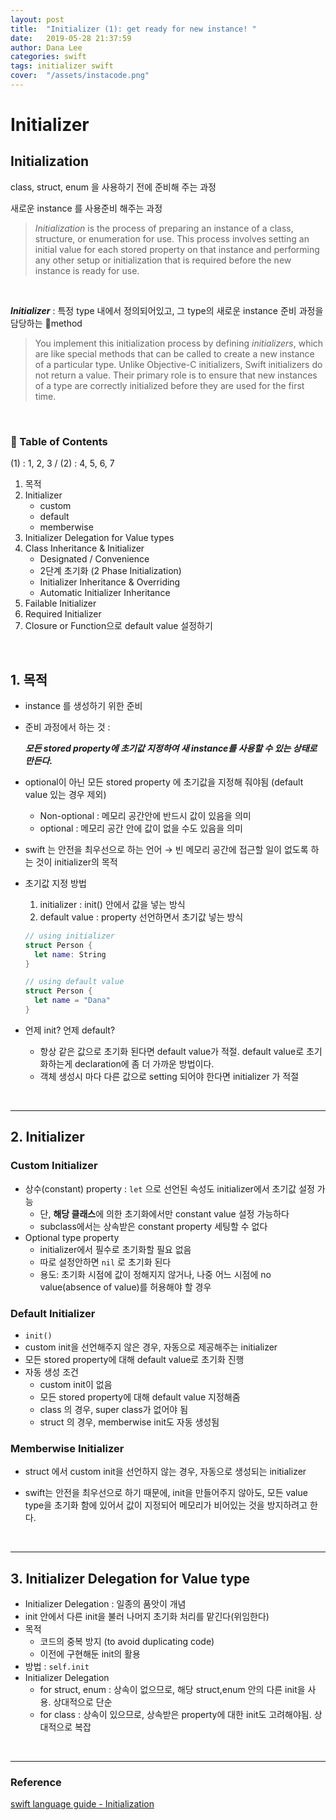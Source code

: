 ```yaml
---
layout: post
title:  "Initializer (1): get ready for new instance! "
date:   2019-05-28 21:37:59
author: Dana Lee
categories: swift
tags: initializer swift
cover:  "/assets/instacode.png"
---
```




# Initializer

## Initialization

class, struct, enum 을 사용하기 전에 준비해 주는 과정

새로운 instance 를 사용준비 해주는 과정

> *Initialization* is the process of preparing an instance of a class, structure, or enumeration for use. This process involves setting an initial value for each stored property on that instance and performing any other setup or initialization that is required before the new instance is ready for use.

&nbsp;

***Initializer*** : 특정 type 내에서 정의되어있고, 그 type의 새로운 instance 준비 과정을 담당하는 method

> You implement this initialization process by defining *initializers*, which are like special methods that can be called to create a new instance of a particular type. Unlike Objective-C initializers, Swift initializers do not return a value. Their primary role is to ensure that new instances of a type are correctly initialized before they are used for the first time.

&nbsp;

### :pushpin: Table of Contents

(1) : 1, 2, 3 / (2) : 4, 5, 6, 7

1. 목적
2. Initializer 
   - custom
   - default
   - memberwise
3. Initializer Delegation for Value types
4. Class Inheritance & Initializer
   - Designated / Convenience
   - 2단계 초기화 (2 Phase Initialization)
   - Initializer Inheritance & Overriding
   - Automatic Initializer Inheritance
5. Failable Initializer
6. Required Initializer
7. Closure or Function으로 default value 설정하기

&nbsp;

## 1. 목적

- instance 를 생성하기 위한 준비

- 준비 과정에서 하는 것 : 

  ***모든 stored property에 초기값 지정하여 새 instance를 사용할 수 있는 상태로 만든다.***

- optional이 아닌 모든 stored property 에 초기값을 지정해 줘야됨 (default value 있는 경우 제외)
  - Non-optional : 메모리 공간안에 반드시 값이 있음을 의미
  - optional : 메모리 공간 안에 값이 없을 수도 있음을 의미
- swift 는 안전을 최우선으로 하는 언어 → 빈 메모리 공간에 접근할 일이 없도록 하는 것이 initializer의 목적

- 초기값 지정 방법

  1. initializer : init() 안에서 값을 넣는 방식
  2. default value : property 선언하면서 초기값 넣는 방식

  ```swift
  // using initializer
  struct Person {
    let name: String
  }
  
  // using default value
  struct Person {
    let name = "Dana"
  }
  ```

  

- 언제 init? 언제 default?

  - 항상 같은 값으로 초기화 된다면 default value가 적절. default value로 초기화하는게 declaration에 좀 더 가까운 방법이다.
  - 객체 생성시 마다 다른 값으로 setting 되어야 한다면 initializer 가 적절

&nbsp;

---

## 2. Initializer

### Custom Initializer

- 상수(constant) property : `let` 으로 선언된 속성도 initializer에서 초기값 설정 가능
  - 단, **해당 클래스**에 의한 초기화에서만 constant value 설정 가능하다
  - subclass에서는 상속받은 constant property 세팅할 수 없다
- Optional type property 
  - initializer에서 필수로 초기화할 필요 없음
  - 따로 설정안하면 `nil` 로 초기화 된다
  - 용도: 초기화 시점에 값이 정해지지 않거나, 나중 어느 시점에 no value(absence of value)를 허용해야 할 경우

### Default Initializer

- `init()`
- custom init을 선언해주지 않은 경우, 자동으로 제공해주는 initializer
- 모든 stored property에 대해 default value로 초기화 진행
- 자동 생성 조건
  - custom init이 없음
  - 모든 stored property에 대해 default value 지정해줌
  - class 의 경우, super class가 없어야 됨
  - struct 의 경우, memberwise init도 자동 생성됨

### Memberwise Initializer

- struct 에서 custom init을 선언하지 않는 경우, 자동으로 생성되는 initializer

- swift는 안전을 최우선으로 하기 때문에, init을 만들어주지 않아도, 모든 value type을 초기화 함에 있어서 값이 지정되어 메모리가 비어있는 것을 방지하려고 한다.

&nbsp;

---

## 3. Initializer Delegation for Value type

- Initializer Delegation : 일종의 품앗이 개념
- init 안에서 다른 init을 불러 나머지 초기화 처리를 맡긴다(위임한다)
- 목적
  - 코드의 중복 방지 (to avoid duplicating code)
  - 이전에 구현해둔 init의 활용
- 방법 : `self.init` 
- Initializer Delegation
  - for struct, enum : 상속이 없으므로, 해당 struct,enum 안의 다른 init을 사용. 상대적으로 단순
  - for class : 상속이 있으므로, 상속받은 property에 대한 init도 고려해야됨. 상대적으로 복잡

&nbsp;

---

### Reference

[swift language guide - Initialization](https://docs.swift.org/swift-book/LanguageGuide/Initialization.html#)

